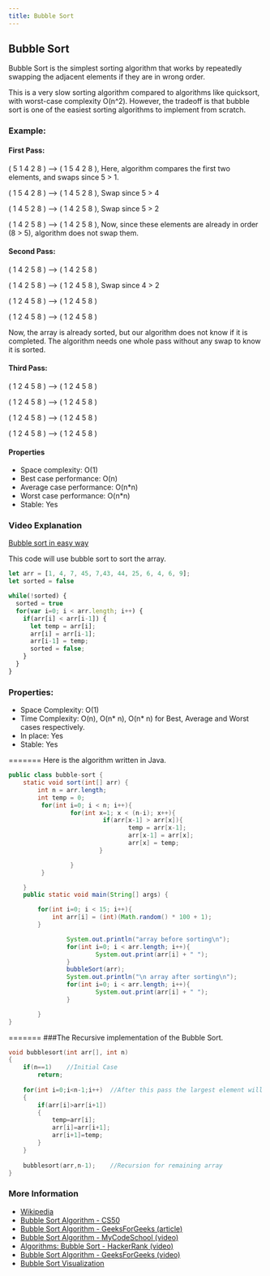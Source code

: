 ```yaml
---
title: Bubble Sort
---
```

## Bubble Sort

Bubble Sort is the simplest sorting algorithm that works by repeatedly swapping the adjacent elements if they are in wrong order.

This is a very slow sorting algorithm compared to algorithms like quicksort, with worst-case complexity O(n^2). However, the tradeoff is that bubble sort is one of the easiest sorting algorithms to implement from scratch.

### Example:

#### First Pass:
( 5 1 4 2 8 ) –> ( 1 5 4 2 8 ), Here, algorithm compares the first two elements, and swaps since 5 > 1.

( 1 5 4 2 8 ) –> ( 1 4 5 2 8 ), Swap since 5 > 4

( 1 4 5 2 8 ) –> ( 1 4 2 5 8 ), Swap since 5 > 2

( 1 4 2 5 8 ) –> ( 1 4 2 5 8 ), Now, since these elements are already in order (8 > 5), algorithm does not swap them.


#### Second Pass:

( 1 4 2 5 8 ) –> ( 1 4 2 5 8 )

( 1 4 2 5 8 ) –> ( 1 2 4 5 8 ), Swap since 4 > 2

( 1 2 4 5 8 ) –> ( 1 2 4 5 8 )

( 1 2 4 5 8 ) –> ( 1 2 4 5 8 )

Now, the array is already sorted, but our algorithm does not know if it is completed. The algorithm needs one whole pass without any swap to know it is sorted.

#### Third Pass:

( 1 2 4 5 8 ) –> ( 1 2 4 5 8 )

( 1 2 4 5 8 ) –> ( 1 2 4 5 8 )

( 1 2 4 5 8 ) –> ( 1 2 4 5 8 )

( 1 2 4 5 8 ) –> ( 1 2 4 5 8 )

#### Properties
- Space complexity: O(1)
- Best case performance: O(n)
- Average case performance: O(n\*n)
- Worst case performance: O(n\*n)
- Stable: Yes

### Video Explanation
[Bubble sort in easy way](https://www.youtube.com/watch?v=Jdtq5uKz-w4)

This code will use bubble sort to sort the array.
```js
let arr = [1, 4, 7, 45, 7,43, 44, 25, 6, 4, 6, 9];
let sorted = false

while(!sorted) {
  sorted = true
  for(var i=0; i < arr.length; i++) {
    if(arr[i] < arr[i-1]) {
      let temp = arr[i];
      arr[i] = arr[i-1];
      arr[i-1] = temp;
      sorted = false;
    }
  }
}
```

### Properties:
* Space Complexity: O(1)
* Time Complexity: O(n), O(n* n), O(n* n) for Best, Average and Worst cases respectively.
* In place: Yes
* Stable: Yes

=======
Here is the algorithm written in Java.

```java
public class bubble-sort {
    static void sort(int[] arr) {
        int n = arr.length;
        int temp = 0;
         for(int i=0; i < n; i++){
                 for(int x=1; x < (n-i); x++){
                          if(arr[x-1] > arr[x]){
                                 temp = arr[x-1];
                                 arr[x-1] = arr[x];
                                 arr[x] = temp;
                         }

                 }
         }

    }
    public static void main(String[] args) {

		for(int i=0; i < 15; i++){
			int arr[i] = (int)(Math.random() * 100 + 1);
		}

                System.out.println("array before sorting\n");
                for(int i=0; i < arr.length; i++){
                        System.out.print(arr[i] + " ");
                }
                bubbleSort(arr);
                System.out.println("\n array after sorting\n");
                for(int i=0; i < arr.length; i++){
                        System.out.print(arr[i] + " ");
                }

        }
}
```
=======
###The Recursive implementation of the Bubble Sort.

```c++
void bubblesort(int arr[], int n)
{
	if(n==1)	//Initial Case
		return;
	
	for(int i=0;i<n-1;i++)	//After this pass the largest element will move to its desired location.
	{
		if(arr[i]>arr[i+1])
		{
			temp=arr[i];
			arr[i]=arr[i+1];
			arr[i+1]=temp;
		}
	}
	
	bubblesort(arr,n-1);	//Recursion for remaining array
}
```
### More Information
<!-- Please add any articles you think might be helpful to read before writing the article -->
- [Wikipedia](https://en.wikipedia.org/wiki/Bubble_sort)
- [Bubble Sort Algorithm - CS50](https://youtu.be/Ui97-_n5xjo)
- [Bubble Sort Algorithm - GeeksForGeeks (article)](http://www.geeksforgeeks.org/bubble-sort)
- [Bubble Sort Algorithm - MyCodeSchool (video)](https://www.youtube.com/watch?v=Jdtq5uKz-w4)
- [Algorithms: Bubble Sort - HackerRank (video)](https://www.youtube.com/watch?v=6Gv8vg0kcHc)
- [Bubble Sort Algorithm - GeeksForGeeks (video)](https://www.youtube.com/watch?v=nmhjrI-aW5o)
- [Bubble Sort Visualization](https://www.hackerearth.com/practice/algorithms/sorting/bubble-sort/visualize/)
